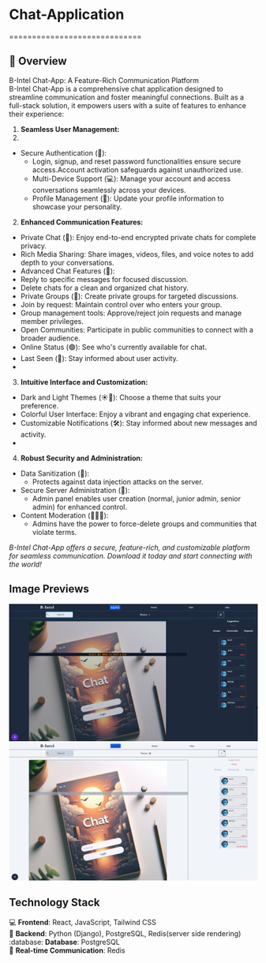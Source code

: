 # Chat-Application
=============================

:briefcase: **Overview**
-----------

B-Intel Chat-App: A Feature-Rich Communication Platform</br>
B-Intel Chat-App is a comprehensive chat application designed to streamline communication and foster meaningful connections. Built as a full-stack solution, it empowers users with a suite of features to enhance their experience:</br>

1. **Seamless User Management:**
2. 
* Secure Authentication (️🔐):</br>
  * Login, signup, and reset password functionalities ensure secure access.Account activation safeguards against unauthorized use.</br>
  * Multi-Device Support (💻): Manage your account and access conversations seamlessly across your devices.</br>
  * Profile Management (🪪): Update your profile information to showcase your personality.</br>

2. **Enhanced Communication Features:**

* Private Chat (🔑): Enjoy end-to-end encrypted private chats for complete privacy.
* Rich Media Sharing: Share images, videos, files, and voice notes to add depth to your conversations.
* Advanced Chat Features (📱):
* Reply to specific messages for focused discussion.
* Delete chats for a clean and organized chat history.
* Private Groups (🔑): Create private groups for targeted discussions.
* Join by request: Maintain control over who enters your group.
* Group management tools: Approve/reject join requests and manage member privileges.
* Open Communities: Participate in public communities to connect with a broader audience.
* Online Status (🟢): See who's currently available for chat.
* Last Seen (🛑): Stay informed about user activity.
* 
3. **Intuitive Interface and Customization:**

* Dark and Light Themes (☀️🌙): Choose a theme that suits your preference.
* Colorful User Interface: Enjoy a vibrant and engaging chat experience.
* Customizable Notifications (🛠️): Stay informed about new messages and activity.
* 
4. **Robust Security and Administration:**

* Data Sanitization (️🧹):
   * Protects against data injection attacks on the server.
* Secure Server Administration (🔑):
   * Admin panel enables user creation (normal, junior admin, senior admin) for enhanced control.
* Content Moderation (️👨🏻‍💻):
   * Admins have the power to force-delete groups and communities that violate terms.</br>
   
*B-Intel Chat-App offers a secure, feature-rich, and customizable platform for seamless communication. Download it today and start connecting with the world!*

## Image Previews
![alt text](<./assets/Screenshot 2024-09-21 101330.png>) 
![alt text](<./assets/Screenshot 2024-09-21 101348.png>) 


**Technology Stack**
--------------------

:computer: **Frontend**: React, JavaScript, Tailwind CSS<br>
:snake: **Backend**: Python (Django), PostgreSQL, Redis(server side rendering)<br>
:database: **Database**: PostgreSQL<br>
:signal_strength: **Real-time Communication**: Redis<br>
